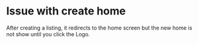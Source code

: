 # Issue with create home

After creating a listing, it redirects to the home screen but the new home is not show until you click the Logo.
